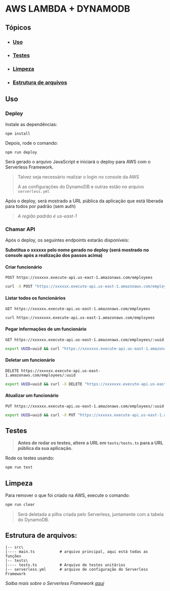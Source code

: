 # AWS LAMBDA + DYNAMODB

## Tópicos
  - ### [Uso](#uso)
  - ### [Testes](#testes)
  - ### [Limpeza](#limpeza)
  - ### [Estrutura de arquivos](#estrutura-de-arquivos)


## Uso

### Deploy

Instale as dependências:

```
npm install
```

Depois, rode o comando:

```
npm run deploy
```

Será gerado o arquivo JavaScript e iniciará o deploy para AWS com o Serverless Framework.

> Talvez seja necessário realizar o login no console da AWS
> 
> A as configurações do DynamoDB e outras estão no arquivo `serverless.yml`

Após o deploy, será mostrado a URL pública da aplicação que está liberada para todos por padrão (sem auth)

> _A região padrão é us-east-1_

### Chamar API

Após o deploy, os seguintes endpoints estarão disponíveis:

__Substitua o xxxxxx pelo nome gerado no deploy (será mostrado no console após a realização dos passos acima)__

#### Criar funcionário

`POST https://xxxxxx.execute-api.us-east-1.amazonaws.com/employees`

```bash
curl -X POST "https://xxxxxx.execute-api.us-east-1.amazonaws.com/employees" -H "Content-Type: application/json" --data-raw '{"id": 1, "name": "Nome", "age": 0, "role": "admin"}'
```

#### Listar todos os funcionários

`GET https://xxxxxx.execute-api.us-east-1.amazonaws.com/employees`

```bash
curl https://xxxxxxx.execute-api.us-east-1.amazonaws.com/employees
```

#### Pegar informações de um funcionário

`GET https://xxxxxx.execute-api.us-east-1.amazonaws.com/employees/:uuid`

```bash
export UUID=uuid && curl "https://xxxxxxx.execute-api.us-east-1.amazonaws.com/employees/$UUID" && unset UUID
```

#### Deletar um funcionário

`DELETE https://xxxxxx.execute-api.us-east-1.amazonaws.com/employees/:uuid`

```bash
export UUID=uuid && curl -X DELETE "https://xxxxxxx.execute-api.us-east-1.amazonaws.com/employees/$UUID" && unset UUID
```

#### Atualizar um funcionário

`PUT https://xxxxxx.execute-api.us-east-1.amazonaws.com/employees/:uuid`

```bash
export UUID=uuid && curl -X PUT "https://xxxxxx.execute-api.us-east-1.amazonaws.com/employees/$UUID" -H 'Content-Type: application/json' --data-raw '{"id": 2, "name": "Nome2", "age": 1, "role": "admin2"}' && unset UUID
```

## Testes

> **Antes de rodar os testes, altere a URL em `tests/tests.ts` para a URL pública da sua aplicação.**

Rode os testes usando:

```bash
npm run test
```

## Limpeza

Para remover o que foi criado na AWS, execute o comando:

```bash
npm run clear
```

> Será deletada a pilha criada pelo Serverless, juntamente com a tabela do DynamoDB.


## Estrutura de arquivos:

```
|-- src\
|---- main.ts           # arquivo principal, aqui está todas as funções
|-- tests\
|---- tests.ts          # Arquivo de testes unitários
|-- serverless.yml      # arquivo de configuração do Serverless Framework
```

_Saiba mais sobre o Serverless Framework [aqui](https://www.serverless.com/framework/docs/getting-started)_
